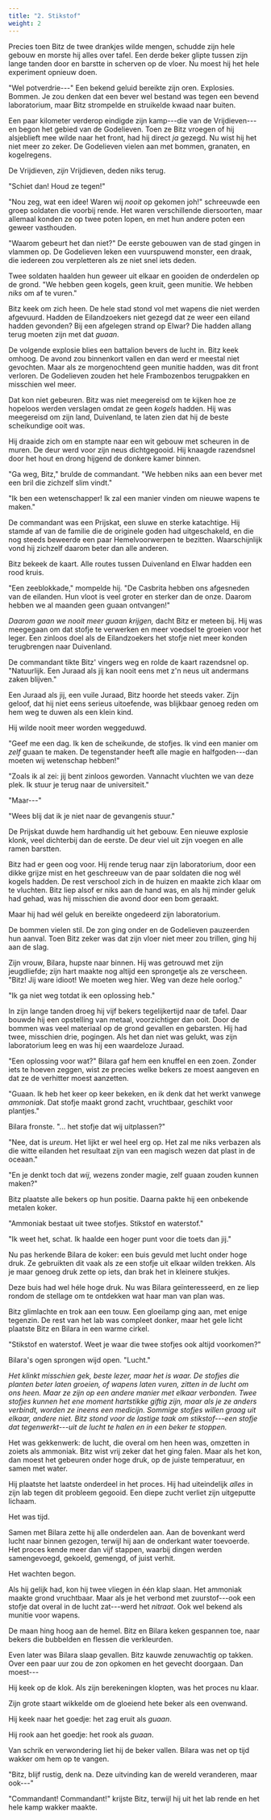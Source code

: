 ```yaml
---
title: "2. Stikstof"
weight: 2
---
```


Precies toen Bitz de twee drankjes wilde mengen, schudde zijn hele gebouw en morste hij alles over tafel. Een derde beker glipte tussen zijn lange tanden door en barstte in scherven op de vloer. Nu moest hij het hele experiment opnieuw doen.

"Wel potverdrie---" Een bekend geluid bereikte zijn oren. Explosies. Bommen. Je zou denken dat een bever wel bestand was tegen een bevend laboratorium, maar Bitz strompelde en struikelde kwaad naar buiten.

Een paar kilometer verderop eindigde zijn kamp---die van de Vrijdieven---en begon het gebied van de Godelieven. Toen ze Bitz vroegen of hij alsjeblieft mee wilde naar het front, had hij direct _ja_ gezegd. Nu wist hij het niet meer zo zeker. De Godelieven vielen aan met bommen, granaten, en kogelregens.

De Vrijdieven, _zijn_ Vrijdieven, deden niks terug. 

"Schiet dan! Houd ze tegen!"

"Nou zeg, wat een idee! Waren wij _nooit_ op gekomen joh!" schreeuwde een groep soldaten die voorbij rende. Het waren verschillende diersoorten, maar allemaal konden ze op twee poten lopen, en met hun andere poten een geweer vasthouden.

"Waarom gebeurt het dan niet?" De eerste gebouwen van de stad gingen in vlammen op. De Godelieven leken een vuurspuwend monster, een draak, die iedereen zou verpletteren als ze niet snel iets deden.

Twee soldaten haalden hun geweer uit elkaar en gooiden de onderdelen op de grond. "We hebben geen kogels, geen kruit, geen munitie. We hebben _niks_ om af te vuren."

Bitz keek om zich heen. De hele stad stond vol met wapens die niet werden afgevuurd. Hadden de Eilandzoekers niet gezegd dat ze weer een eiland hadden gevonden? Bij een afgelegen strand op Elwar? Die hadden allang terug moeten zijn met dat _guaan_.

De volgende explosie blies een battalion bevers de lucht in. Bitz keek omhoog. De avond zou binnenkort vallen en dan werd er meestal niet gevochten.  Maar als ze morgenochtend geen munitie hadden, was dit front verloren. De Godelieven zouden het hele Frambozenbos terugpakken en misschien wel meer.

Dat kon niet gebeuren. Bitz was niet meegereisd om te kijken hoe ze hopeloos werden verslagen omdat ze geen _kogels_ hadden. Hij was meegereisd om zijn land, Duivenland, te laten zien dat hij de beste scheikundige ooit was. 

Hij draaide zich om en stampte naar een wit gebouw met scheuren in de muren. De deur werd voor zijn neus dichtgegooid. Hij knaagde razendsnel door het hout en drong hijgend de donkere kamer binnen.

"Ga weg, Bitz," brulde de commandant. "We hebben niks aan een bever met een bril die zichzelf slim vindt."

"Ik ben een wetenschapper! Ik zal een manier vinden om nieuwe wapens te maken."

De commandant was een Prijskat, een sluwe en sterke katachtige. Hij stamde af van de familie die de originele goden had uitgeschakeld, en die nog steeds beweerde een paar Hemelvoorwerpen te bezitten. Waarschijnlijk vond hij zichzelf daarom beter dan alle anderen. 

Bitz bekeek de kaart. Alle routes tussen Duivenland en Elwar hadden een rood kruis. 

"Een zeeblokkade," mompelde hij. "De Casbrita hebben ons afgesneden van de eilanden. Hun vloot is veel groter en sterker dan de onze. Daarom hebben we al maanden geen guaan ontvangen!"

_Daarom gaan we nooit meer guaan krijgen,_ dacht Bitz er meteen bij. Hij was meegegaan om dat stofje te verwerken en meer voedsel te groeien voor het leger. Een zinloos doel als de Eilandzoekers het stofje niet meer konden terugbrengen naar Duivenland.

De commandant tikte Bitz' vingers weg en rolde de kaart razendsnel op. "Natuurlijk. Een Juraad als jij kan nooit eens met z'n neus uit andermans zaken blijven."

Een Juraad als jij, een vuile Juraad, Bitz hoorde het steeds vaker. Zijn geloof, dat hij niet eens serieus uitoefende, was blijkbaar genoeg reden om hem weg te duwen als een klein kind. 

Hij wilde nooit meer worden weggeduwd.

"Geef me een dag. Ik ken de scheikunde, de stofjes. Ik vind een manier om _zelf_ guaan te maken. De tegenstander heeft alle magie en halfgoden---dan moeten wij wetenschap hebben!"

"Zoals ik al zei: jij bent zinloos geworden. Vannacht vluchten we van deze plek. Ik stuur je terug naar de universiteit."

"Maar---"

"Wees blij dat ik je niet naar de gevangenis stuur."

De Prijskat duwde hem hardhandig uit het gebouw. Een nieuwe explosie klonk, veel dichterbij dan de eerste. De deur viel uit zijn voegen en alle ramen barstten.

Bitz had er geen oog voor. Hij rende terug naar zijn laboratorium, door een dikke grijze mist en het geschreeuw van de paar soldaten die nog wél kogels hadden. De rest verschool zich in de huizen en maakte zich klaar om te vluchten. Bitz liep alsof er niks aan de hand was, en als hij minder geluk had gehad, was hij misschien die avond door een bom geraakt.

Maar hij had wél geluk en bereikte ongedeerd zijn laboratorium. 

De bommen vielen stil. De zon ging onder en de Godelieven pauzeerden hun aanval. Toen Bitz zeker was dat zijn vloer niet meer zou trillen, ging hij aan de slag.

Zijn vrouw, Bilara, hupste naar binnen. Hij was getrouwd met zijn jeugdliefde; zijn hart maakte nog altijd een sprongetje als ze verscheen. "Bitz! Jij ware idioot! We moeten weg hier. Weg van deze hele oorlog."

"Ik ga niet weg totdat ik een oplossing heb."

In zijn lange tanden droeg hij vijf bekers tegelijkertijd naar de tafel. Daar bouwde hij een opstelling van metaal, voorzichtiger dan ooit. Door de bommen was veel materiaal op de grond gevallen en gebarsten. Hij had twee, misschien drie, pogingen. Als het dan niet was gelukt, was zijn laboratorium leeg en was hij een waardeloze Juraad.

"Een oplossing voor wat?" Bilara gaf hem een knuffel en een zoen. Zonder iets te hoeven zeggen, wist ze precies welke bekers ze moest aangeven en dat ze de verhitter moest aanzetten.

"Guaan. Ik heb het keer op keer bekeken, en ik denk dat het werkt vanwege _ammoniak_. Dat stofje maakt grond zacht, vruchtbaar, geschikt voor plantjes."

Bilara fronste. "... het stofje dat wij uitplassen?"

"Nee, dat is _ureum_. Het lijkt er wel heel erg op. Het zal me niks verbazen als die witte eilanden het resultaat zijn van een magisch wezen dat plast in de oceaan."

"En je denkt toch dat _wij_, wezens zonder magie, zelf guaan zouden kunnen maken?"

Bitz plaatste alle bekers op hun positie. Daarna pakte hij een onbekende metalen koker.

"Ammoniak bestaat uit twee stofjes. Stikstof en waterstof."

"Ik weet het, schat. Ik haalde een hoger punt voor die toets dan jij." 

Nu pas herkende Bilara de koker: een buis gevuld met lucht onder hoge druk. Ze gebruikten dit vaak als ze een stofje uit elkaar wilden trekken. Als je maar genoeg druk zette op iets, dan brak het in kleinere stukjes. 

Deze buis had wel héle hoge druk. Nu was Bilara geïnteresseerd, en ze liep rondom de stellage om te ontdekken wat haar man van plan was.

Bitz glimlachte en trok aan een touw. Een gloeilamp ging aan, met enige tegenzin. De rest van het lab was compleet donker, maar het gele licht plaatste Bitz en Bilara in een warme cirkel.

"Stikstof en waterstof. Weet je waar die twee stofjes ook altijd voorkomen?"

Bilara's ogen sprongen wijd open. "Lucht."

_Het klinkt misschien gek, beste lezer, maar het is waar. De stofjes die planten beter laten groeien, of wapens laten vuren, zitten in de lucht om ons heen. Maar ze zijn op een andere manier met elkaar verbonden. Twee stofjes kunnen het ene moment hartstikke giftig zijn, maar als je ze anders verbindt, worden ze ineens een medicijn. Sommige stofjes willen graag uit elkaar, andere niet. Bitz stond voor de lastige taak om stikstof---een stofje dat tegenwerkt---uit de lucht te halen en in een beker te stoppen._

Het was gekkenwerk: de lucht, die overal om hen heen was, omzetten in zoiets als ammoniak. Bitz wist vrij zeker dat het ging falen. Maar als het kon, dan moest het gebeuren onder hoge druk, op de juiste temperatuur, en samen met water.

Hij plaatste het laatste onderdeel in het proces. Hij had uiteindelijk _alles_ in zijn lab tegen dit probleem gegooid. Een diepe zucht verliet zijn uitgeputte lichaam. 

Het was tijd.

Samen met Bilara zette hij alle onderdelen aan. Aan de bovenkant werd lucht naar binnen gezogen, terwijl hij aan de onderkant water toevoerde. Het proces kende meer dan vijf stappen, waarbij dingen werden samengevoegd, gekoeld, gemengd, of juist verhit.

Het wachten begon.

Als hij gelijk had, kon hij twee vliegen in één klap slaan. Het ammoniak maakte grond vruchtbaar. Maar als je het verbond met zuurstof---ook een stofje dat overal in de lucht zat---werd het _nitraat_. Ook wel bekend als munitie voor wapens.

De maan hing hoog aan de hemel. Bitz en Bilara keken gespannen toe, naar bekers die bubbelden en flessen die verkleurden.

Even later was Bilara slaap gevallen. Bitz kauwde zenuwachtig op takken. Over een paar uur zou de zon opkomen en het gevecht doorgaan. Dan moest---

Hij keek op de klok. Als zijn berekeningen klopten, was het proces nu klaar.

Zijn grote staart wikkelde om de gloeiend hete beker als een ovenwand. 

Hij keek naar het goedje: het zag eruit als _guaan_. 

Hij rook aan het goedje: het rook als _guaan_.

Van schrik en verwondering liet hij de beker vallen. Bilara was net op tijd wakker om hem op te vangen.

"Bitz, blijf rustig, denk na. Deze uitvinding kan de wereld veranderen, maar ook---"

"Commandant! Commandant!" krijste Bitz, terwijl hij uit het lab rende en het hele kamp wakker maakte.